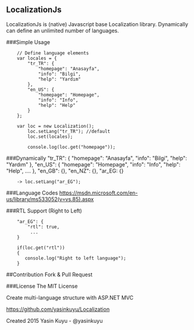 ## LocalizationJs
LocalizationJs is (native) Javascript base Localization library. Dynamically can define an unlimited number of languages. 
        
###Simple Usage

        // Define language elements
        var locales = {
            "tr_TR": {
                "homepage": "Anasayfa",
                "info": "Bilgi",
                "help": "Yardım"
            },
            "en_US": {
                "homepage": "Homepage",
                "info": "Info",
                "help": "Help"
            }
        };
        
        var loc = new Localization();
            loc.setLang("tr_TR"); //default
            loc.set(locales);
            
            console.log(loc.get("homepage"));

###Dynamically
        "tr_TR": {
             "homepage": "Anasayfa",
             "info": "Bilgi",
             "help": "Yardım"
        },
        "en_US": {
             "homepage": "Homepage",
             "info": "Info",
             "help": "Help",
             ....
        },
        "en_GB": {},
        "en_NZ": {},
        "ar_EG: {}
        
        -> loc.setLang("ar_EG");

###Language Codes 
https://msdn.microsoft.com/en-us/library/ms533052(v=vs.85).aspx

###RTL Support (Right to Left)

        "ar_EG": {
            "rtl": true,
             ...
        } 
        
        if(loc.get("rtl"))
        {
           console.log("Right to left language");
        }

##Contribution
Fork & Pull Request

###License
The MIT License

Create multi-language structure with ASP.NET MVC

https://github.com/yasinkuyu/Localization

Created 2015 Yasin Kuyu - @yasinkuyu
